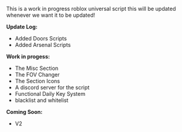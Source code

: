 This is a work in progress roblox universal script this will be updated whenever we want it to be updated!

**Update Log:**
- Added Doors Scripts
- Added Arsenal Scripts

**Work in progess:**
- The Misc Section
- The FOV Changer
- The Section Icons
- A discord server for the script
- Functional Daily Key System
- blacklist and whitelist

**Coming Soon:**
- V2
